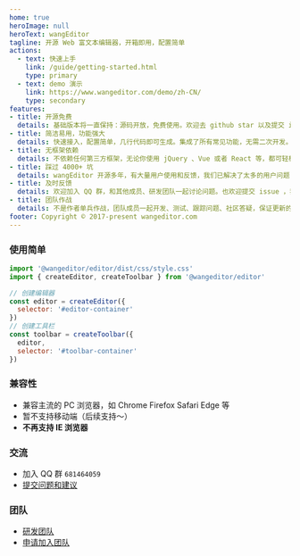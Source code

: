```yaml
---
home: true
heroImage: null
heroText: wangEditor
tagline: 开源 Web 富文本编辑器，开箱即用，配置简单
actions:
  - text: 快速上手
    link: /guide/getting-started.html
    type: primary
  - text: demo 演示
    link: https://www.wangeditor.com/demo/zh-CN/
    type: secondary
features:
- title: 开源免费
  details: 基础版本将一直保持：源码开放，免费使用。欢迎去 github star 以及提交 issue。
- title: 简洁易用，功能强大
  details: 快速接入，配置简单，几行代码即可生成。集成了所有常见功能，无需二次开发。
- title: 无框架依赖
  details: 不依赖任何第三方框架，无论你使用 jQuery 、Vue 或者 React 等，都可轻松接入。
- title: 踩过 4000+ 坑
  details: wangEditor 开源多年，有大量用户使用和反馈，我们已解决了太多的用户问题（详见 github issues）。
- title: 及时反馈
  details: 欢迎加入 QQ 群，和其他成员、研发团队一起讨论问题。也欢迎提交 issue ，我们会及时回复。
- title: 团队作战
  details: 不是作者单兵作战，团队成员一起开发、测试、跟踪问题、社区答疑，保证更新的持续性和稳定性。
footer: Copyright © 2017-present wangeditor.com
---
```


### 使用简单

```js
import '@wangeditor/editor/dist/css/style.css'
import { createEditor, createToolbar } from '@wangeditor/editor'

// 创建编辑器
const editor = createEditor({
  selector: '#editor-container'
})
// 创建工具栏
const toolbar = createToolbar({
  editor,
  selector: '#toolbar-container'
})
```

### 兼容性

- 兼容主流的 PC 浏览器，如 Chrome Firefox Safari Edge 等
- 暂不支持移动端（后续支持～）
- **不再支持 IE 浏览器**

### 交流

- 加入 QQ 群 `681464059`
- [提交问题和建议](https://github.com/wangeditor-team/wangEditor-v5/issues)

### 团队

- [研发团队](https://github.com/wangeditor-team/wangEditor-v5/graphs/contributors)
- [申请加入团队](https://github.com/wangeditor-team/wangEditor-v5/blob/main/docs/join.md)
